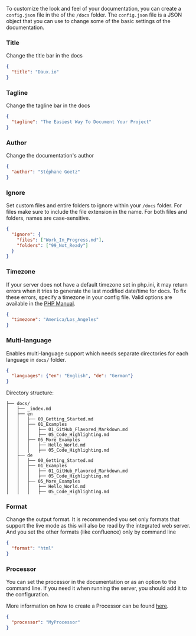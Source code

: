 To customize the look and feel of your documentation, you can create a `config.json` file in the of the `/docs` folder. The `config.json` file is a JSON object that you can use to change some of the basic settings of the documentation.

### Title
Change the title bar in the docs

```json
{
  "title": "Daux.io"
}
```

### Tagline
Change the tagline bar in the docs

```json
{
  "tagline": "The Easiest Way To Document Your Project"
}
```

### Author
Change the documentation's author

```json
{
  "author": "Stéphane Goetz"
}
```

### Ignore
Set custom files and entire folders to ignore within your `/docs` folder. For files make sure to include the file extension in the name. For both files and folders, names are case-sensitive.

```json
{
  "ignore": {
    "files": ["Work_In_Progress.md"],
    "folders": ["99_Not_Ready"]
  }
}
```

### Timezone
If your server does not have a default timezone set in php.ini, it may return errors when it tries to generate the last modified date/time for docs. To fix these errors, specify a timezone in your config file. Valid options are available in the [PHP Manual](http://php.net/manual/en/timezones.php).

```json
{
  "timezone": "America/Los_Angeles"
}
```

### Multi-language
Enables multi-language support which needs separate directories for each language in `docs/` folder.

```json
{
  "languages": {"en": "English", "de": "German"}
}
```

Directory structure:
```
├── docs/
│   ├── _index.md
│   ├── en
│   │   ├── 00_Getting_Started.md
│   │   ├── 01_Examples
│   │   │   ├── 01_GitHub_Flavored_Markdown.md
│   │   │   ├── 05_Code_Highlighting.md
│   │   ├── 05_More_Examples
│   │   │   ├── Hello_World.md
│   │   │   ├── 05_Code_Highlighting.md
│   ├── de
│   │   ├── 00_Getting_Started.md
│   │   ├── 01_Examples
│   │   │   ├── 01_GitHub_Flavored_Markdown.md
│   │   │   ├── 05_Code_Highlighting.md
│   │   ├── 05_More_Examples
│   │   │   ├── Hello_World.md
│   │   │   ├── 05_Code_Highlighting.md
```

### Format
Change the output format. It is recommended you set only formats that support the live mode as this will also
be read by the integrated web server. And you set the other formats (like confluence) only by command line

```json
{
  "format": "html"
}
```

### Processor
You can set the processor in the documentation or as an option to the command line. If you need it when running the server, you should add it to the configuration.

More information on how to create a Processor can be found [here](!For_Developers/Creating_a_Processor).
 
```json
{
  "processor": "MyProcessor"
}
```
